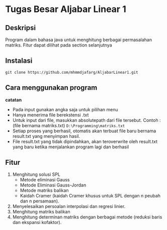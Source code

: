 # Tugas Besar Aljabar Linear 1

## Deskripsi
  Program dalam bahasa java untuk menghitung berbagai permasalahan matriks. Fitur dapat dilihat pada section selanjutnya
  
## Instalasi
  ```git clone https://github.com/mhmmdjafarg/AljabarLinear1.git```
## Cara menggunakan program
**catatan**
- Pada input gunakan angka saja untuk pilihan menu
- Hanya menerima file berekstensi .txt
- Untuk input dari file, masukkan absolutepath dari file tersebut. Contoh : (file bernama matriks.txt)
  ```D:\Programming\matriks.txt```
- Setiap proses yang berhasil, otomatis akan terbuat file baru bernama result.txt yang menyimpan hasil.
- File result.txt yang tidak dipindahkan, akan teroverwrite oleh result.txt yang baru ketika menjalankan program lagi dan berhasil

## Fitur
1. Menghitung  solusi  SPL  
   - Metode  eliminasi  Gauss
   - Metode  Eliminasi Gauss-Jordan
   - Metode  matriks  balikan
   - Kaidah  Cramer  (kaidah  Cramer khusus untuk SPL dengan n peubah dan n persamaan). 
2. Menyelesaikan persoalan interpolasi dan regresi linier.
3. Menghitung matriks balikan
4. Menghitung  determinan  matriks  dengan  berbagai  metode  (reduksi  baris  dan ekspansi kofaktor). 
